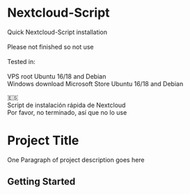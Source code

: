 # Nextcloud-Script
Quick Nextcloud-Script installation <br><br>
Please not finished so not use
<br><br>
Tested in:<br><br>
VPS root Ubuntu 16/18 and Debian<br>
Windows download Microsoft Store Ubuntu 16/18 and Debian

🇪🇸 <br>
Script de instalación rápida de Nextcloud<br>
Por favor, no terminado, así que no lo use

# Project Title

One Paragraph of project description goes here

## Getting Started


